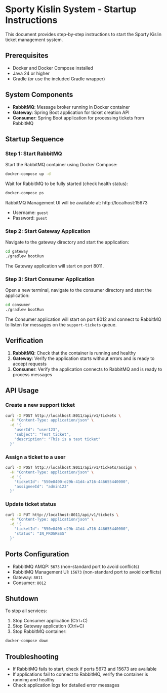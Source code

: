 # Sporty Kislin System - Startup Instructions

This document provides step-by-step instructions to start the Sporty Kislin ticket management system.

## Prerequisites

- Docker and Docker Compose installed
- Java 24 or higher
- Gradle (or use the included Gradle wrapper)

## System Components

- **RabbitMQ**: Message broker running in Docker container
- **Gateway**: Spring Boot application for ticket creation API
- **Consumer**: Spring Boot application for processing tickets from RabbitMQ

## Startup Sequence

### Step 1: Start RabbitMQ

Start the RabbitMQ container using Docker Compose:

```bash
docker-compose up -d
```

Wait for RabbitMQ to be fully started (check health status):

```bash
docker-compose ps
```

RabbitMQ Management UI will be available at: http://localhost:15673
- Username: `guest`
- Password: `guest`

### Step 2: Start Gateway Application

Navigate to the gateway directory and start the application:

```bash
cd gateway
./gradlew bootRun
```

The Gateway application will start on port 8011.

### Step 3: Start Consumer Application

Open a new terminal, navigate to the consumer directory and start the application:

```bash
cd consumer
./gradlew bootRun
```

The Consumer application will start on port 8012 and connect to RabbitMQ to listen for messages on the `support-tickets` queue.

## Verification

1. **RabbitMQ**: Check that the container is running and healthy
2. **Gateway**: Verify the application starts without errors and is ready to accept requests
3. **Consumer**: Verify the application connects to RabbitMQ and is ready to process messages

## API Usage

### Create a new support ticket

```bash
curl -X POST http://localhost:8011/api/v1/tickets \
  -H "Content-Type: application/json" \
  -d '{
    "userId": "user123",
    "subject": "Test ticket",
    "description": "This is a test ticket"
  }'
```

### Assign a ticket to a user

```bash
curl -X POST http://localhost:8011/api/v1/tickets/assign \
  -H "Content-Type: application/json" \
  -d '{
    "ticketId": "550e8400-e29b-41d4-a716-446655440000",
    "assigneeId": "admin123"
  }'
```

### Update ticket status

```bash
curl -X PUT http://localhost:8011/api/v1/tickets \
  -H "Content-Type: application/json" \
  -d '{
    "ticketId": "550e8400-e29b-41d4-a716-446655440000",
    "status": "IN_PROGRESS"
  }'
```

## Ports Configuration

- RabbitMQ AMQP: `5673` (non-standard port to avoid conflicts)
- RabbitMQ Management UI: `15673` (non-standard port to avoid conflicts)
- Gateway: `8011`
- Consumer: `8012`

## Shutdown

To stop all services:

1. Stop Consumer application (Ctrl+C)
2. Stop Gateway application (Ctrl+C)
3. Stop RabbitMQ container:

```bash
docker-compose down
```

## Troubleshooting

- If RabbitMQ fails to start, check if ports 5673 and 15673 are available
- If applications fail to connect to RabbitMQ, verify the container is running and healthy
- Check application logs for detailed error messages
